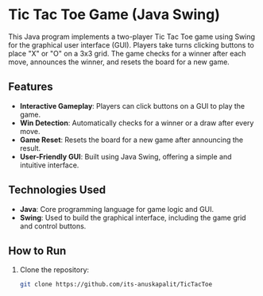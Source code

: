 # Tic Tac Toe Game (Java Swing)

This Java program implements a two-player Tic Tac Toe game using Swing for the graphical user interface (GUI). Players take turns clicking buttons to place "X" or "O" on a 3x3 grid. The game checks for a winner after each move, announces the winner, and resets the board for a new game.

## Features

- **Interactive Gameplay**: Players can click buttons on a GUI to play the game.
- **Win Detection**: Automatically checks for a winner or a draw after every move.
- **Game Reset**: Resets the board for a new game after announcing the result.
- **User-Friendly GUI**: Built using Java Swing, offering a simple and intuitive interface.

## Technologies Used

- **Java**: Core programming language for game logic and GUI.
- **Swing**: Used to build the graphical interface, including the game grid and control buttons.

## How to Run

1. Clone the repository:
   ```bash
   git clone https://github.com/its-anuskapalit/TicTacToe
